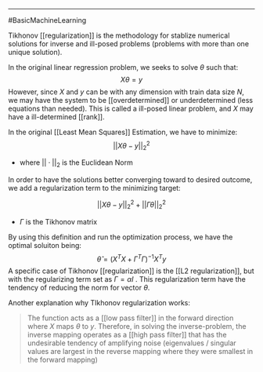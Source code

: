 ----
#BasicMachineLearning 

Tikhonov [[regularization]] is the methodology for stablize numerical solutions for inverse and ill-posed problems (problems with more than one unique solution).

In the original linear regression problem, we seeks to solve $\theta$ such that:
$$X\theta = y$$
However, since $X$ and $y$ can be with any dimension with train data size $N$, we may have the system to be [[overdetermined]] or underdetermined (less equations than needed). This is called a ill-posed linear problem, and $X$ may have a ill-determined [[rank]].

In the original [[Least Mean Squares]] Estimation, we have to minimize:
$$||X\theta-y||_2^2$$
- where $||\cdot||_2$ is the Euclidean Norm

In order to have the solutions better converging toward to desired outcome, we add a regularization term to the minimizing target:

$$||X\theta-y||_2^2 + ||\Gamma \theta||_2^2$$
- $\Gamma$ is the Tikhonov matrix 

By using this definition and run the optimization process, we have the optimal soluiton being:
$$\hat{\theta} = (X^TX + \Gamma^T \Gamma)^{-1} X^Ty$$
A specific case of Tikhonov [[regularization]] is the [[L2 regularization]], but with the regularizing term set as $\Gamma = \alpha I$ . This regularization term have the tendency of reducing the norm for vector $\theta$. 

Another explanation why TIkhonov regularization works:

> The function acts as a [[low pass filter]] in the forward direction where $X$ maps $\theta$  to $y$. Therefore, in solving the inverse-problem, the inverse mapping operates as a [[high pass filter]] that has the undesirable tendency of amplifying noise (eigenvalues / singular values are largest in the reverse mapping where they were smallest in the forward mapping)




